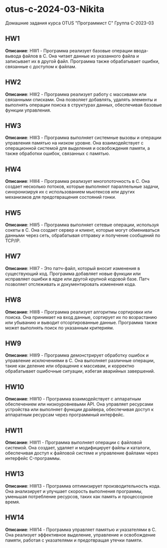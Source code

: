 # otus-c-2024-03-Nikita
Домашние задания курса OTUS "Программист C"
Группа C-2023-03


## HW1
**Описание**: HW1 - Программа реализует базовые операции ввода-вывода файлов в C. 
Она читает данные из указанного файла и записывает их в другой файл. 
Программа также обрабатывает ошибки, связанные с доступом к файлам.

## HW2
**Описание**: HW2 - Программа реализует работу с массивами или связанными списками.
Она позволяет добавлять, удалять элементы и выполнять операции 
поиска в структурах данных, обеспечивая базовые функции управления.

## HW3
**Описание**: HW3 - Программа выполняет системные вызовы и операции управления 
памятью на низком уровне. Она взаимодействует с операционной 
системой для выделения и освобождения памяти, а также обработки 
ошибок, связанных с памятью.

## HW4
**Описание**: HW4 - Программа реализует многопоточность в C. Она создает несколько 
потоков, которые выполняют параллельные задачи, синхронизируя их 
с использованием мьютексов или других механизмов для предотвращения 
состояний гонки.

## HW5
**Описание**: HW5 - Программа выполняет сетевые операции, используя сокеты в C. 
Она создает сервер и клиент, которые могут обмениваться данными 
через сеть, обрабатывая отправку и получение сообщений по TCP/IP.

## HW7
**Описание**: HW7 - Это патч-файл, который вносит изменения в существующий код. 
Программа добавляет новые функции или исправляет ошибки в ядре 
или другой крупной кодовой базе. Патч позволяет отслеживать и 
документировать изменения кода.

## HW8
**Описание**: HW8 - Программа реализует алгоритмы сортировки или поиска. Она 
принимает на вход данные, сортирует их по возрастанию или убыванию 
и выводит отсортированные данные. Программа также может выполнять 
поиск по указанным критериям.

## HW9
**Описание**: HW9 - Программа демонстрирует обработку ошибок и управление 
исключениями в C. Она выполняет различные операции, такие как 
деление или обращение к массивам, и корректно обрабатывает 
ошибочные ситуации, избегая аварийных завершений.

## HW10
**Описание**: HW10 - Программа взаимодействует с аппаратным обеспечением или 
низкоуровневыми API. Она управляет ресурсами устройства или 
выполняет функции драйвера, обеспечивая доступ к аппаратным 
ресурсам через программный интерфейс.

## HW11
**Описание**: HW11 - Программа выполняет операции с файловой системой. Она 
создает, удаляет и модифицирует файлы и каталоги, обеспечивая 
доступ к файловой системе и управление файлами через интерфейс 
C-программы.

## HW13
**Описание**: HW13 - Программа оптимизирует производительность кода. Она 
анализирует и улучшает скорость выполнения программы, уменьшая 
потребление ресурсов, таких как память и процессорное время.

## HW14
**Описание**: HW14 - Программа управляет памятью и указателями в C. Она 
реализует эффективное выделение, управление и освобождение 
памяти, работая с указателями и предотвращая утечки памяти.